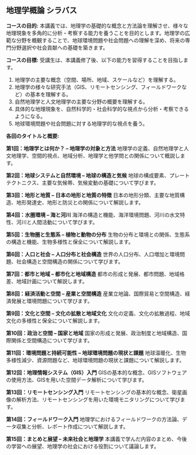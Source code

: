 ## 地理学概論 シラバス

**コースの目的:** 本講義では、地理学の基礎的な概念と方法論を理解させ、様々な地理現象を多角的に分析・考察する能力を養うことを目的とします。地理学の広範な分野を概観することで、地球環境問題や社会問題への理解を深め、将来の専門分野選択や社会貢献への基礎を築きます。

**コースの目標:**  受講生は、本講義修了後、以下の能力を習得することを目指します。
1. 地理学の主要な概念（空間、場所、地域、スケールなど）を理解する。
2. 地理学の様々な研究手法（GIS、リモートセンシング、フィールドワークなど）の基本を理解する。
3. 自然地理学と人文地理学の主要な分野の概要を理解する。
4. 具体的な地理現象を、自然科学的・社会科学的な視点から分析・考察できるようになる。
5. 地球環境問題や社会問題に対する地理学的な視点を養う。


**各回のタイトルと概要:**

**第1回：地理学とは何か？ – 地理学の対象と方法**
地理学の定義、自然地理学と人文地理学、空間的視点、地域分析、地理学と他学問との関係について概説します。

**第2回：地球システムと自然環境 – 地球の構造と気候**
地球の構成要素、プレートテクトニクス、主要な気候帯、気候変動の基礎について学びます。

**第3回：地形と地質 – 日本の地形と地質の特徴**
日本の地形分類、主要な地質構造、地形発達史、地形と防災との関係について解説します。

**第4回：水圏環境 – 海と河川**
海洋の構造と機能、海洋環境問題、河川の水文特性、河川と人間活動について学びます。

**第5回：生物圏と生態系 – 植物と動物の分布**
生物の分布と環境との関係、生態系の構造と機能、生物多様性と保全について解説します。

**第6回：人口と社会 – 人口分布と社会構造**
世界の人口分布、人口増加と環境問題、社会構造と空間構造の関係について学びます。

**第7回：都市と地域 – 都市化と地域構造**
都市の形成と発展、都市問題、地域格差、地域計画について解説します。

**第8回：経済活動と空間 – 産業と空間構造**
産業立地論、国際貿易と空間構造、経済発展と環境問題について学びます。

**第9回：文化と空間 – 文化の拡散と地域文化**
文化の定義、文化の拡散過程、地域文化の多様性と保全について解説します。

**第10回：政治と空間 – 国家と地域**
国家の形成と発展、政治制度と地域構造、国際関係と空間構造について学びます。

**第11回：環境問題と持続可能性 – 地球環境問題の現状と課題**
地球温暖化、生物多様性減少、資源問題など、地球環境問題の現状と課題について解説します。

**第12回：地理情報システム（GIS）入門**
GISの基本的な概念、GISソフトウェアの使用方法、GISを用いた空間データ解析について学びます。

**第13回：リモートセンシング入門**
リモートセンシングの基本的な概念、衛星画像の解析方法、リモートセンシングを用いた環境モニタリングについて学びます。

**第14回：フィールドワーク入門**
地理学におけるフィールドワークの方法論、データ収集と分析、レポート作成について解説します。

**第15回：まとめと展望 – 未来社会と地理学**
本講義で学んだ内容のまとめ、今後の学習への展望、地理学の社会における役割について議論します。
